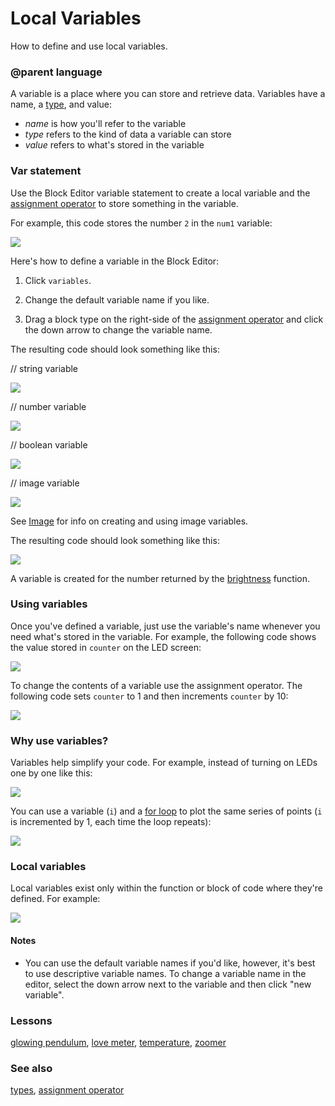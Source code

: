 # Local Variables

How to define and use local variables.

### @parent language

A variable is a place where you can store and retrieve data. Variables have a name, a [type](/microbit/blocks/types), and value:

* *name* is how you'll refer to the variable
* *type* refers to the kind of data a variable can store
* *value* refers to what's stored in the variable

### Var statement

Use the Block Editor variable statement to create a local variable and the [assignment operator](/microbit/reference/variables/assign) to store something in the variable.

For example, this code stores the number `2` in the `num1` variable:

![](/static/mb/blocks/var-0.png)

Here's how to define a variable in the Block Editor:

1. Click `variables`.

2. Change the default variable name if you like.

3. Drag a block type on the right-side of the [assignment operator](/microbit/reference/variables/assign) and click the down arrow to change the variable name.

The resulting code should look something like this:

// string variable

![](/static/mb/blocks/var-1.png)

// number variable

![](/static/mb/blocks/var-2.png)

// boolean variable

![](/static/mb/blocks/var-3.png)

// image variable

![](/static/mb/blocks/var-4.png)

See [Image](/microbit/blocks/image) for info on creating and using image variables.

The resulting code should look something like this:

![](/static/mb/blocks/var-5.png)

A variable is created for the number returned by the [brightness](/microbit/reference/led/brightness) function.

### Using variables

Once you've defined a variable, just use the variable's name whenever you need what's stored in the variable. For example, the following code shows the value stored in `counter` on the LED screen:

![](/static/mb/blocks/var-6.png)

To change the contents of a variable use the assignment operator. The following code sets `counter` to 1 and then increments `counter` by 10:

![](/static/mb/blocks/var-7.png)

### Why use variables?

Variables help simplify your code. For example, instead of turning on LEDs one by one like this:

![](/static/mb/blocks/var-8.png)

You can use a variable (`i`) and a [for loop](/microbit/reference/loops/for) to plot the same series of points (`i` is incremented by 1, each time the loop repeats):

![](/static/mb/blocks/var-9.png)

### Local variables

Local variables exist only within the function or block of code where they're defined. For example:

![](/static/mb/blocks/comment-0.png)

#### Notes

* You can use the default variable names if you'd like, however, it's best to use descriptive variable names. To change a variable name in the editor, select the down arrow next to the variable and then click "new variable".

### Lessons

[glowing pendulum](/microbit/lessons/glowing-pendulum), [love meter](/microbit/lessons/love-meter), [temperature](/microbit/lessons/temperature), [zoomer](/microbit/lessons/zoomer)

### See also

[types](/microbit/blocks/types), [assignment operator](/microbit/reference/variables/assign)


